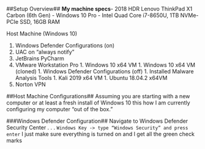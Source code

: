##Setup Overview##
**My machine specs**- 2018 HDR Lenovo ThinkPad X1 Carbon (6th Gen) - Windows 10 Pro - 
Intel Quad Core i7-8650U, 1TB NVMe-PCIe SSD, 16GB RAM

Host Machine (Windows 10)
  1. Windows Defender Configurations (on)
  1. UAC on “always notify”
  1.	JetBrains PyCharm
  1.	VMware Workstation Pro
    1.	Windows 10 x64 VM
    1.	Windows 10 x64 VM (cloned)
      1. Windows Defender Configurations (off)
      1. Installed Malware Analysis Tools
    1. Kali 2019 x64 VM
    1. Ubuntu 18.04.2 x64VM
  1. Norton VPN

##Host Machine Configurations##
  Assuming you are starting with a new computer or at least a fresh install of Windows 10 
this how I am currently configuring my computer “out of the box.”

###Windows Defender Configuration##
Navigate to Windows Defender Security Center . . .
  `Windows Key -> type “Windows Security” and press enter`
  I just make sure everything is turned on and I get all the green check marks
  
